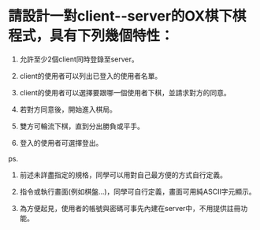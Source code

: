 # 請設計一對client--server的OX棋下棋程式，具有下列幾個特性：

1. 允許至少2個client同時登錄至server。

2. client的使用者可以列出已登入的使用者名單。

3. client的使用者可以選擇要跟哪一個使用者下棋，並請求對方的同意。

4. 若對方同意後，開始進入棋局。

5. 雙方可輪流下棋，直到分出勝負或平手。

6. 登入的使用者可選擇登出。



ps.

1. 前述未詳盡指定的規格，同學可以用對自己最方便的方式自行定義。

2. 指令或執行畫面(例如棋盤...)，同學可自行定義，畫面可用純ASCII字元顯示。

3. 為方便起見，使用者的帳號與密碼可事先內建在server中，不用提供註冊功能。
